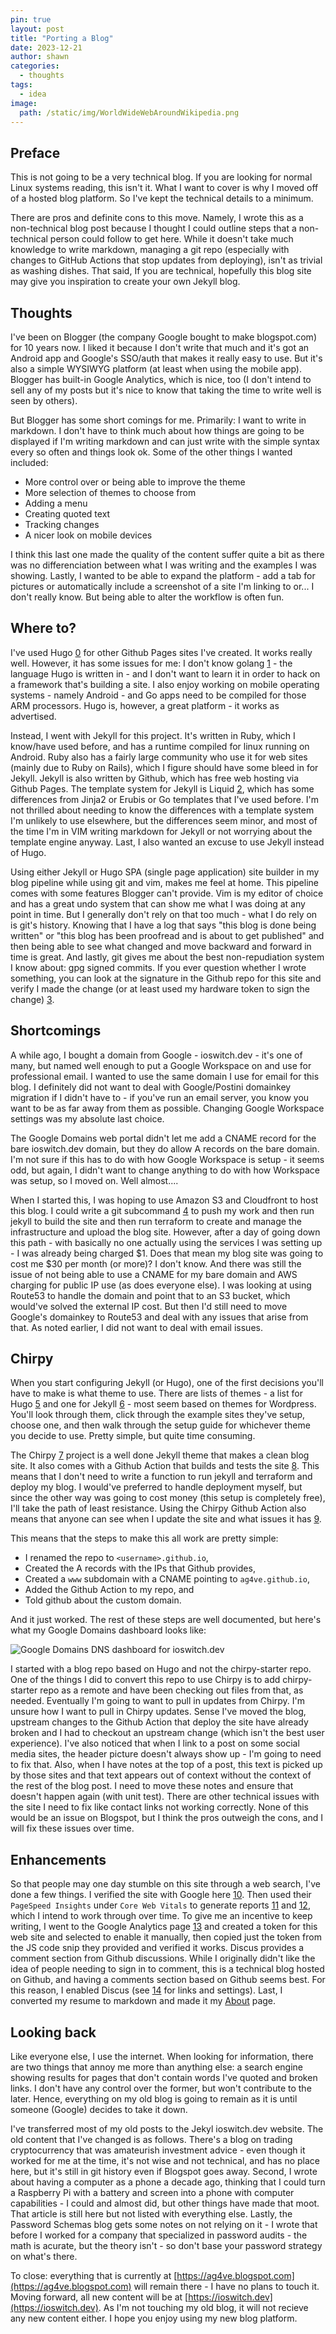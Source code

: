 ```yaml
---
pin: true
layout: post
title: "Porting a Blog"
date: 2023-12-21
author: shawn
categories:                                         
  - thoughts
tags:
  - idea
image:
  path: /static/img/WorldWideWebAroundWikipedia.png
---
```


## Preface

This is not going to be a very technical blog. If you are looking for normal Linux systems reading, this isn't it. What I want to cover is why I moved off of a hosted blog platform. So I've kept the technical details to a minimum.

There are pros and definite cons to this move. Namely, I wrote this as a non-technical blog post because I thought I could outline steps that a non-technical person could follow to get here. While it doesn't take much knowledge to write markdown, managing a git repo (especially with changes to GitHub Actions that stop updates from deploying), isn't as trivial as washing dishes. That said, If you are technical, hopefully this blog site may give you inspiration to create your own Jekyll blog.

## Thoughts

I've been on Blogger (the company Google bought to make blogspot.com) for 10 years now. I liked it because I don't write that much and it's got an Android app and Google's SSO/auth that makes it really easy to use. But it's also a simple WYSIWYG platform (at least when using the mobile app). Blogger has built-in Google Analytics, which is nice, too (I don't intend to sell any of my posts but it's nice to know that taking the time to write well is seen by others).

But Blogger has some short comings for me. Primarily: I want to write in markdown. I don't have to think much about how things are going to be displayed if I'm writing markdown and can just write with the simple syntax every so often and things look ok. Some of the other things I wanted included:

* More control over or being able to improve the theme
* More selection of themes to choose from
* Adding a menu
* Creating quoted text
* Tracking changes
* A nicer look on mobile devices

I think this last one made the quality of the content suffer quite a bit as there was no differenciation between what I was writing and the examples I was showing. Lastly, I wanted to be able to expand the platform - add a tab for pictures or automatically include a screenshot of a site I'm linking to or... I don't really know. But being able to alter the workflow is often fun.

## Where to?

I've used Hugo [0] for other Github Pages sites I've created. It works really well. However, it has some issues for me: I don't know golang [1] - the language Hugo is written in - and I don't want to learn it in order to hack on a framework that's building a site. I also enjoy working on mobile operating systems - namely Android - and Go apps need to be compiled for those ARM processors. Hugo is, however, a great platform - it works as advertised.

Instead, I went with Jekyll for this project. It's written in Ruby, which I know/have used before, and has a runtime compiled for linux running on Android. Ruby also has a fairly large community who use it for web sites (mainly due to Ruby on Rails), which I figure should have some bleed in for Jekyll. Jekyll is also written by Github, which has free web hosting via Github Pages. The template system for Jekyll is Liquid [2], which has some differences from Jinja2 or Erubis or Go templates that I've used before. I'm not thrilled about needing to know the differences with a template system I'm unlikely to use elsewhere, but the differences seem minor, and most of the time I'm in VIM writing markdown for Jekyll or not worrying about the template engine anyway. Last, I also wanted an excuse to use Jekyll instead of Hugo.

Using either Jekyll or Hugo SPA (single page application) site builder in my blog pipeline while using git and vim, makes me feel at home. This pipeline comes with some features Blogger can't provide. Vim is my editor of choice and has a great undo system that can show me what I was doing at any point in time. But I generally don't rely on that too much - what I do rely on is git's history. Knowing that I have a log that says "this blog is done being written" or "this blog has been proofread and is about to get published" and then being able to see what changed and move backward and forward in time is great. And lastly, git gives me about the best non-repudiation system I know about: gpg signed commits. If you ever question whether I wrote something, you can look at the signature in the Github repo for this site and verify I made the change (or at least used my hardware token to sign the change) [3].

## Shortcomings

A while ago, I bought a domain from Google - ioswitch.dev - it's one of many, but named well enough to put a Google Workspace on and use for professional email. I wanted to use the same domain I use for email for this blog. I definitely did not want to deal with Google/Postini domainkey migration if I didn't have to - if you've run an email server, you know you want to be as far away from them as possible. Changing Google Workspace settings was my absolute last choice.

The Google Domains web portal didn't let me add a CNAME record for the bare ioswitch.dev domain, but they do allow A records on the bare domain. I'm not sure if this has to do with how Google Workspace is setup - it seems odd, but again, I didn't want to change anything to do with how Workspace was setup, so I moved on. Well almost....

When I started this, I was hoping to use Amazon S3 and Cloudfront to host this blog. I could write a git subcommand [4] to push my work and then run jekyll to build the site and then run terraform to create and manage the infrastructure and upload the blog site. However, after a day of going down this path - with basically no one actually using the services I was setting up - I was already being charged $1. Does that mean my blog site was going to cost me $30 per month (or more)? I don't know. And there was still the issue of not being able to use a CNAME for my bare domain and AWS charging for public IP use (as does everyone else). I was looking at using Route53 to handle the domain and point that to an S3 bucket, which would've solved the external IP cost. But then I'd still need to move Google's domainkey to Route53 and deal with any issues that arise from that. As noted earlier, I did not want to deal with email issues.

## Chirpy

When you start configuring Jekyll (or Hugo), one of the first decisions you'll have to make is what theme to use. There are lists of themes - a list for Hugo [5] and one for Jekyll [6] - most seem based on themes for Wordpress. You'll look through them, click through the example sites they've setup, choose one, and then walk through the setup guide for whichever theme you decide to use. Pretty simple, but quite time consuming.

The Chirpy [7] project is a well done Jekyll theme that makes a clean blog site. It also comes with a Github Action that builds and tests the site [8]. This means that I don't need to write a function to run jekyll and terraform and deploy my blog. I would've preferred to handle deployment myself, but since the other way was going to cost money (this setup is completely free), I'll take the path of least resistance. Using the Chirpy Github Action also means that anyone can see when I update the site and what issues it has [9].

This means that the steps to make this all work are pretty simple: 

* I renamed the repo to `<username>.github.io`,
* Created the A records with the IPs that Github provides,
* Created a `www` subdomain with a CNAME pointing to `ag4ve.github.io`,
* Added the Github Action to my repo, and
* Told github about the custom domain.

And it just worked. The rest of these steps are well documented, but here's what my Google Domains dashboard looks like:

![Google Domains DNS dashboard for ioswitch.dev](/static/img/google_domains_ioswitch_settings.jpg)

I started with a blog repo based on Hugo and not the chirpy-starter repo. One of the things I did to convert this repo to use Chirpy is to add chirpy-starter repo as a remote and have been checking out files from that, as needed. Eventually I'm going to want to pull in updates from Chirpy. I'm unsure how I want to pull in Chirpy updates. Sense I've moved the blog, upstream changes to the Github Action that deploy the site have already broken and I had to checkout an upstream change (which isn't the best user experience). I've also noticed that when I link to a post on some social media sites, the header picture doesn't always show up - I'm going to need to fix that. Also, when I have notes at the top of a post, this text is picked up by those sites and that text appears out of context without the context of the rest of the blog post. I need to move these notes and ensure that doesn't happen again (with unit test). There are other technical issues with the site I need to fix like contact links not working correctly. None of this would be an issue on Blogspot, but I think the pros outweigh the cons, and I will fix these issues over time.

## Enhancements

So that people may one day stumble on this site through a web search, I've done a few things. I verified the site with Google here [10]. Then used their `PageSpeed Insights` under `Core Web Vitals` to generate reports [11] and [12], which I intend to work through over time. To give me an incentive to keep writing, I went to the Google Analytics page [13] and created a token for this web site and selected to enable it manually, then copied just the token from the JS code snip they provided and verified it works. Discus provides a comment section from Github discussions. While I originally didn't like the idea of people needing to sign in to comment, this is a technical blog hosted on Github, and having a comments section based on Github seems best. For this reason, I enabled Discus (see [14] for links and settings). Last, I converted my resume to markdown and made it my [About](/about) page.

## Looking back

Like everyone else, I use the internet. When looking for information, there are two things that annoy me more than anything else: a search engine showing results for pages that don't contain words I've quoted and broken links. I don't have any control over the former, but won't contribute to the later. Hence, everything on my old blog is going to remain as it is until someone (Google) decides to take it down.

I've transferred most of my old posts to the Jekyl ioswitch.dev website. The old content that I've changed is as follows. There's a blog on trading cryptocurrency that was amateurish investment advice - even though it worked for me at the time, it's not wise and not technical, and has no place here, but it's still in git history even if Blogspot goes away. Second, I wrote about having a computer as a phone a decade ago, thinking that I could turn a Raspberry Pi with a battery and screen into a phone with computer capabilities - I could and almost did, but other things have made that moot. That article is still here but not listed with everything else. Lastly, the Password Schemas blog gets some notes on not relying on it - I wrote that before I worked for a company that specialized in password audits - the math is acurate, but the theory isn't - so don't base your password strategy on what's there.

To close: everything that is currently at [https://ag4ve.blogspot.com](https://ag4ve.blogspot.com) will remain there - I have no plans to touch it. Moving forward, all new content will be at [https://ioswitch.dev](https://ioswitch.dev). As I'm not touching my old blog, it will not recieve any new content either. I hope you enjoy using my new blog platform.

[0]: https://gohugo.io
[1]: https://go.dev
[2]: https://shopify.github.io/liquid/
[3]: https://github.com/ag4ve/ag4ve.github.io/commits/master/
[4]: /posts/Getting-Git/#subcommands
[5]: https://themes.gohugo.io
[6]: http://jekyllthemes.org
[7]: https://github.com/cotes2020/jekyll-theme-chirpy
[8]: https://github.com/cotes2020/chirpy-starter/blob/main/.github/workflows/pages-deploy.yml
[9]: https://github.com/ag4ve/ag4ve.github.io/actions
[10]: https://search.google.com/search-console
[11]: /static/docs/Google_PageSpeed_Insights.pdf
[12]: /static/docs/Google_PageSpeed_Insights_mobile.pdf
[13]: https://analytics.google.com
[14]: https://github.com/ag4ve/ag4ve.github.io/blob/master/_config.yml#L72

